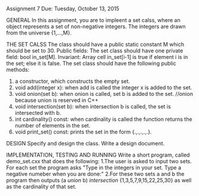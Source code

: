 Assignment 7
Due: Tuesday, October 13, 2015

GENERAL
In this assignment, you are to impleent a set calss, where an object represents a set of
non-negative integers. The integers are drawn from the universe {1,...,M}.

THE SET CALSS
The class should have a public static constant M which should be set to 30.
Public fields: The set class should have one private field:
bool in_set[M].
Invariant: Array cell in_set[i-1] is true if element i is in the set; else it is false.
The set class should have the following public methods:
  1. a constructor, which constructs the empty set.
  2. void add(integer x): when add is called the integer x is added to the set.
  3. void onion(set b): when onion is called, set b is added to the set. //onion because union is reserved in C++
  4. void intersection(set b): when intersection b is called, the set is intersected with b.
  5. int cardinality() const: when cardinality is called the function returns the number of elements in the set.
  6. void print_set() const: prints the set in the form {.,.,.,.,.}.

DESIGN
Specify and design the class. Write a design document.

IMPLEMENTATION, TESTING AND RUNNING
Write a short program, called demo_set.cxx that does the following:
  1.The user is asked to input two sets. For each set the program asks "Type in the integers in your set. Type a       negative numeber when you are done:"
  2.For these two sets a and b the program then outputs (a *union* b) *intersection* {1,3,5,7,9,15,22,25,30} 
    as well as the cardinality of that set. 
    
